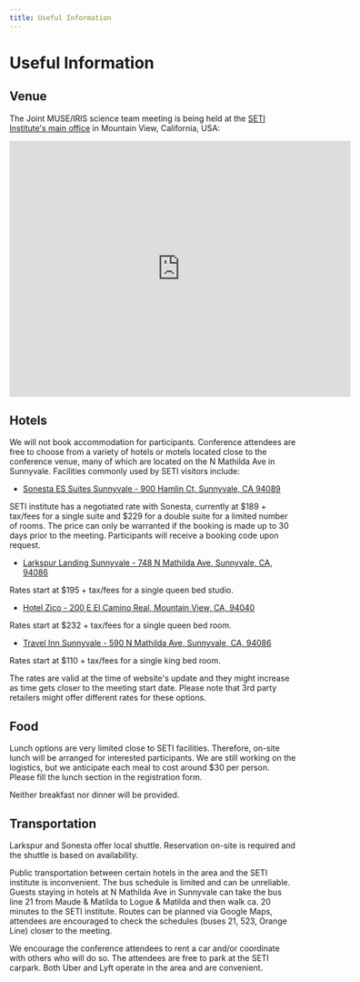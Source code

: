 ```yaml
---
title: Useful Information
---
```


# Useful Information

## Venue

The Joint MUSE/IRIS science team meeting is being held at the [SETI Institute's main office](https://www.seti.org/) in Mountain View, California, USA:

<iframe src="https://www.google.com/maps/embed?pb=!1m18!1m12!1m3!1d3170.083339471682!2d-122.05298182226575!3d37.38786133435045!2m3!1f0!2f0!3f0!3m2!1i1024!2i768!4f13.1!3m3!1m2!1s0x808fb6e2997b9de1%3A0x4adaa567123ea049!2sSETI%20Institute!5e0!3m2!1sen!2sus!4v1745975057227!5m2!1sen!2sus" width="600" height="450" style="border:0;" allowfullscreen="" loading="lazy" referrerpolicy="no-referrer-when-downgrade"></iframe>

## Hotels

We will not book accommodation for participants.
Conference attendees are free to choose from a variety of hotels or motels located close to the conference venue, many of which are located on the N Mathilda Ave in Sunnyvale.
Facilities commonly used by SETI visitors include:

* [Sonesta ES Suites Sunnyvale - 900 Hamlin Ct, Sunnyvale, CA 94089](https://www.sonesta.com/sonesta-es-suites/ca/sunnyvale/sonesta-es-suites-sunnyvale)

SETI institute has a negotiated rate with Sonesta, currently at $189 + tax/fees for a single suite and $229 for a double suite for a limited number of rooms.
The price can only be warranted if the booking is made up to 30 days prior to the meeting. Participants will receive a booking code upon request.

* [Larkspur Landing Sunnyvale - 748 N Mathilda Ave, Sunnyvale, CA, 94086](https://www.hotelzico.com/?utm_source=google&utm_medium=organic&utm_campaign=business_listing)

Rates start at $195 + tax/fees for a single queen bed studio.

* [Hotel Zico - 200 E El Camino Real, Mountain View, CA, 94040](https://www.larkspurhotels.com/sunnyvale?utm_source=google-gbp&utm_medium=organic&utm_campaign=gbp)

Rates start at $232 + tax/fees for a single queen bed room.

* [Travel Inn Sunnyvale - 590 N Mathilda Ave, Sunnyvale, CA, 94086](https://www.innsight.com/ibe/Sunnyvale/travelinnsunnyvale/reservations?room_check_in=2025-10-26&room_check_out=2025-10-31&promo_code=&rooms=1&room1=1)

Rates start at $110 + tax/fees for a single king bed room.

The rates are valid at the time of website's update and they might increase as time gets closer to the meeting start date. Please note that 3rd party retailers might offer different rates for these options.

## Food

Lunch options are very limited close to SETI facilities.
Therefore, on-site lunch will be arranged for interested participants.
We are still working on the logistics, but we anticipate each meal to cost around $30 per person.
Please fill the lunch section in the registration form.

Neither breakfast nor dinner will be provided.

## Transportation

Larkspur and Sonesta offer local shuttle. Reservation on-site is required and the shuttle is based on availability.

Public transportation between certain hotels in the area and the SETI institute is inconvenient. The bus schedule is limited and can be unreliable. Guests staying in hotels at N Mathilda Ave in Sunnyvale can take the bus line 21 from Maude & Matilda to Logue & Matilda and then walk ca. 20 minutes to the SETI institute. Routes can be planned via Google Maps, attendees are encouraged to check the schedules (buses 21, 523, Orange Line) closer to the meeting.

We encourage the conference attendees to rent a car and/or coordinate with others who will do so.
The attendees are free to park at the SETI carpark.
Both Uber and Lyft operate in the area and are convenient.
